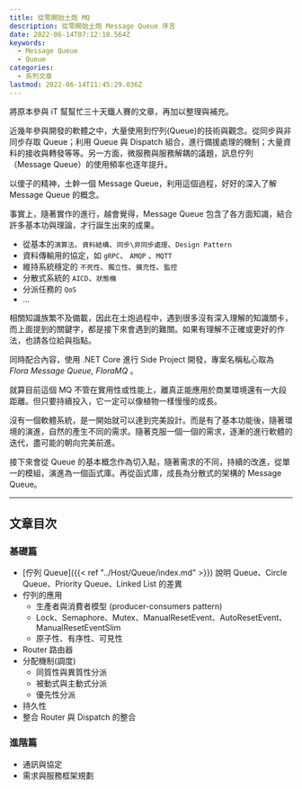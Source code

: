 ```yaml
---
title: 從零開始土炮 MQ
description: 從零開始土炮 Message Queue 序言
date: 2022-06-14T07:12:18.564Z
keywords:
  - Message Queue
  - Queue
categories:
  - 系列文章
lastmod: 2022-06-14T11:45:29.036Z
---
```


將原本參與 iT 幫幫忙三十天鐵人賽的文章，再加以整理與補充。

近幾年參與開發的軟體之中，大量使用到佇列(Queue)的技術與觀念。從同步與非同步存取 Queue；利用 Queue 與 Dispatch 組合，進行備援處理的機制；大量資料的接收與轉發等等。另一方面，微服務與服務解耦的議題，訊息佇列（Message Queue）的使用頻率也逐年提升。

以傻子的精神，土幹一個 Message Queue，利用這個過程，好好的深入了解 Message Queue 的概念。

<!--more-->

事實上，隨著實作的進行，越會覺得，Message Queue 包含了各方面知識，結合許多基本功與理論，才行誕生出來的成果。

- 從基本的`演算法`、`資料結構`、`同步\非同步處理`、`Design Pattern`
- 資料傳輸用的協定，如 `gRPC`、 `AMQP` 、`MQTT`
- 維持系統穩定的 `不死性`、`獨立性`、`擴充性`、`監控`
- 分散式系統的 `AICD`、`狀態機`
- 分派任務的 `QoS`
- ...

相關知識族繁不及備載，因此在土炮過程中，遇到很多沒有深入理解的知識關卡，而上面提到的關鍵字，都是接下來會遇到的難關。如果有理解不正確或更好的作法，也請各位給與指點。

同時配合內容，使用 .NET Core 進行 Side Project 開發，專案名稱私心取為 *Flora Message Queue, FloraMQ* 。

就算目前這個 MQ 不管在實用性或性能上，離真正能應用於商業環境還有一大段距離。但只要持續投入，它一定可以像植物一樣慢慢的成長。

沒有一個軟體系統，是一開始就可以達到完美設計。而是有了基本功能後，隨著環境的演進，自然的產生不同的需求。隨著克服一個一個的需求，逐漸的進行軟體的迭代，盡可能的朝向完美前進。

接下來會從 Queue 的基本概念作為切入點，隨著需求的不同，持續的改進，從單一的模組，演進為一個函式庫。再從函式庫，成長為分散式的架構的 Message Queue。

---

## 文章目次

### 基礎篇

- [佇列 Queue]({{< ref "../Host/Queue/index.md" >}}) 說明 Queue、Circle Queue、Priority Queue、Linked List 的差異
- 佇列的應用
  - 生產者與消費者模型 (producer-consumers pattern)
  - Lock、Semaphore、Mutex、ManualResetEvent、AutoResetEvent、ManualResetEventSlim
  - 原子性、有序性、可見性
- Router 路由器
- 分配機制(調度)
  - 同質性與異質性分派
  - 被動式與主動式分派
  - 優先性分派
- 持久性
- 整合 Router 與 Dispatch 的整合

### 進階篇

- 通訊與協定
- 需求與服務框架規劃